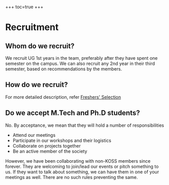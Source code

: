 +++
toc=true
+++

# Recruitment

## Whom do we recruit?
We recruit UG 1st years in the team, preferably after they have spent one semester on the campus. We can also recruit any 2nd year in their third semester, based on recommendations by the members.

## How do we recruit?
For more detailed description, refer [Freshers' Selection](/docs/events/freshers-selection)

## Do we accept M.Tech and Ph.D students?
No. By acceptance, we mean that they will hold a number of responsibilities
- Attend our meetings
- Participate in our workshops and their logistics
- Collaborate on projects together
- Be an active member of the society

However, we have been collaborating with non-KOSS members since forever. They are welcoming to join/lead our events or pitch something to us. If they want to talk about something, we can have them in one of your meetings as well. There are no such rules preventing the same.
